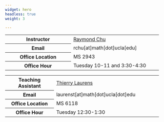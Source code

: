 ```yaml
---
widget: hero
headless: true
weight: 3

---
```

<table>
<col style="width:30%" span="2" />
  <tr>
    <th>Instructor</th>
    <td><a href="https://raymondchu.netlify.app">Raymond Chu</a></td>
  </tr>
  <tr>
    <th>Email</th>
    <td>rchu[at]math[dot]ucla[edu]</td>
  </tr>
  <tr>
    <th>Office Location</th>
    <td>MS 2943</td>
  </tr>
<tr>
    <th>Office Hour</th>
    <td>Tuesday 10-11 and 3:30-4:30</td>
</tr>
</table>


<table>
<col style="width:18%" span="2" />
  <tr>
    <th>Teaching Assistant</th>
    <td><a href="https://www.math.ucla.edu/~laurenst/index.html">Thierry Laurens</a></td>
  </tr>
  <tr>
    <th>Email</th>
    <td>laurenst[at]math[dot]ucla[dot]edu</td>
  </tr>
  <tr>
    <th>Office Location</th>
    <td>MS 6118</td>
  </tr>
<tr>
    <th>Office Hour</th>
    <td>Tuesday 12:30-1:30</td>
</tr>
</table>
